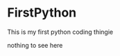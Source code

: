 # FirstPython
This is my first python coding thingie

nothing to see here










































